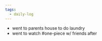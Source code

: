 ```yaml
---
tags:
  - daily-log
---
```

- went to parents house to do laundry
- went to watch #one-piece w/ friends after
